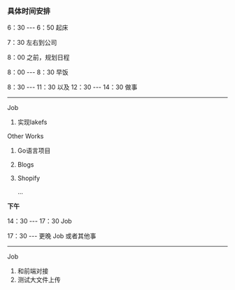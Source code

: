 ### 具体时间安排

6：30 --- 6：50 起床

7：30 左右到公司

8：00 之前，规划日程

8：00 --- 8：30 早饭

8：30 --- 11：30 以及 12：30 --- 14：30 做事

---

Job

1. 实现lakefs

Other Works

1. Go语言项目

2. Blogs

3. Shopify

   ...



**下午**

14：30 --- 17：30 	 Job

17：30 --- 更晚     	  Job 或者其他事

---

Job

1. 和前端对接
2. 测试大文件上传